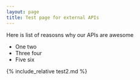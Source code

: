 ```yaml
---
layout: page
title: Test page for external APIs
---
```



Here is list of reasosns why our APIs are awesome

* One two
* Three four
* Five six

{% include_relative test2.md %}
